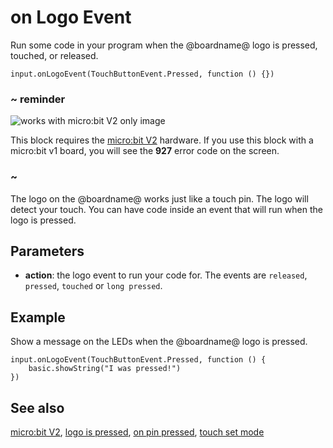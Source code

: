 # on Logo Event

Run some code in your program when the @boardname@ logo is pressed, touched, or released.

```sig
input.onLogoEvent(TouchButtonEvent.Pressed, function () {})
```

### ~ reminder

![works with micro:bit V2 only image](/static/v2/v2-only.png)

This block requires the [micro:bit V2](/device/v2) hardware. If you use this block with a micro:bit v1 board, you will see the **927** error code on the screen.

### ~

The logo on the @boardname@ works just like a touch pin. The logo will detect your touch. You can have code inside an event that will run when the logo is pressed.

## Parameters

* **action**: the logo event to run your code for. The events are ``released``, ``pressed``, ``touched`` or ``long pressed``.

## Example

Show a message on the LEDs when the @boardname@ logo is pressed.

```blocks
input.onLogoEvent(TouchButtonEvent.Pressed, function () {
    basic.showString("I was pressed!")
})
```

## See also

[micro:bit V2](/device/v2),
[logo is pressed](/reference/input/logo-is-pressed),
[on pin pressed](/reference/input/on-logo-released),
[touch set mode](/reference/pins/touch-set-mode)
